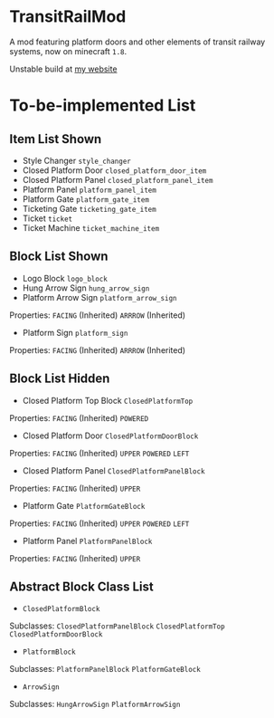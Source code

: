TransitRailMod
==============

A mod featuring platform doors and other elements of transit railway systems, now on minecraft `1.8`.

Unstable build at [my website](https://cth451.tk/transitrailmod-updates)

To-be-implemented List
======================

Item List Shown
---------------
* Style Changer `style_changer`
* Closed Platform Door `closed_platform_door_item`
* Closed Platform Panel `closed_platform_panel_item`
* Platform Panel `platform_panel_item`
* Platform Gate `platform_gate_item`
* Ticketing Gate `ticketing_gate_item`
* Ticket `ticket`
* Ticket Machine `ticket_machine_item`

Block List Shown
----------------
* Logo Block `logo_block`
* Hung Arrow Sign `hung_arrow_sign`
* Platform Arrow Sign `platform_arrow_sign`

Properties: `FACING` (Inherited) `ARRROW` (Inherited)

* Platform Sign `platform_sign`

Properties: `FACING` (Inherited) `ARRROW` (Inherited)

Block List Hidden
-----------------
* Closed Platform Top Block `ClosedPlatformTop`

Properties: `FACING` (Inherited) `POWERED`

* Closed Platform Door `ClosedPlatformDoorBlock`

Properties: `FACING` (Inherited) `UPPER` `POWERED` `LEFT`

* Closed Platform Panel `ClosedPlatformPanelBlock`

Properties: `FACING` (Inherited) `UPPER`

* Platform Gate `PlatformGateBlock`

Properties: `FACING` (Inherited) `UPPER` `POWERED` `LEFT`

* Platform Panel `PlatformPanelBlock`

Properties: `FACING` (Inherited) `UPPER`

Abstract Block Class List
-------------------------
* `ClosedPlatformBlock`

Subclasses: `ClosedPlatformPanelBlock` `ClosedPlatformTop` `ClosedPlatformDoorBlock`

* `PlatformBlock`

Subclasses: `PlatformPanelBlock` `PlatformGateBlock`

* `ArrowSign`

Subclasses: `HungArrowSign` `PlatformArrowSign`
